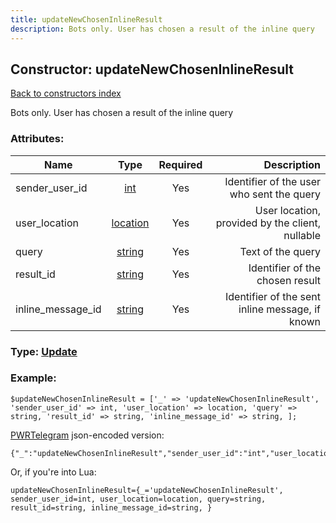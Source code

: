 ```yaml
---
title: updateNewChosenInlineResult
description: Bots only. User has chosen a result of the inline query
---
```

## Constructor: updateNewChosenInlineResult  
[Back to constructors index](index.md)



Bots only. User has chosen a result of the inline query

### Attributes:

| Name     |    Type       | Required | Description |
|----------|:-------------:|:--------:|------------:|
|sender\_user\_id|[int](../types/int.md) | Yes|Identifier of the user who sent the query|
|user\_location|[location](../types/location.md) | Yes|User location, provided by the client, nullable|
|query|[string](../types/string.md) | Yes|Text of the query|
|result\_id|[string](../types/string.md) | Yes|Identifier of the chosen result|
|inline\_message\_id|[string](../types/string.md) | Yes|Identifier of the sent inline message, if known|



### Type: [Update](../types/Update.md)


### Example:

```
$updateNewChosenInlineResult = ['_' => 'updateNewChosenInlineResult', 'sender_user_id' => int, 'user_location' => location, 'query' => string, 'result_id' => string, 'inline_message_id' => string, ];
```  

[PWRTelegram](https://pwrtelegram.xyz) json-encoded version:

```
{"_":"updateNewChosenInlineResult","sender_user_id":"int","user_location":"location","query":"string","result_id":"string","inline_message_id":"string"}
```


Or, if you're into Lua:  


```
updateNewChosenInlineResult={_='updateNewChosenInlineResult', sender_user_id=int, user_location=location, query=string, result_id=string, inline_message_id=string, }

```


